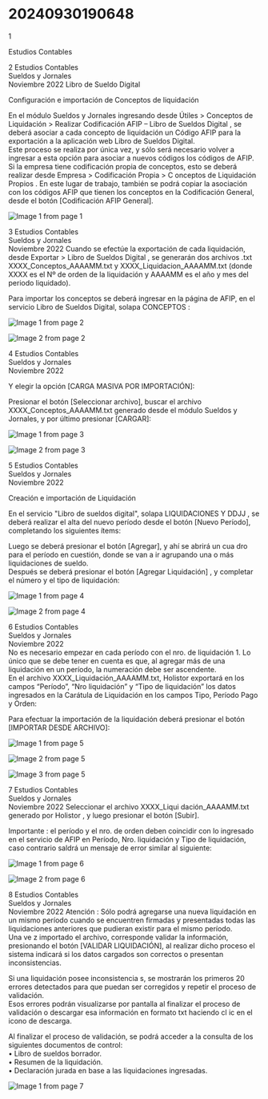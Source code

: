 # 20240930190648

 1 
 
  
Estudios Contables  


 
 
 
 2 Estudios Contables  
Sueldos y Jornales  
Noviembre 2022 Libro de Sueldo Digital  
 
Configuración e importación de Conceptos de liquidación  
 
En el módulo Sueldos y Jornales ingresando desde Útiles > Conceptos de 
Liquidación > Realizar Codificación AFIP – Libro de Sueldos Digital , se deberá 
asociar a cada concepto de liquidación un Código AFIP para la exportación a la 
aplicación web Libro de Sueldos Digital.  
Este proceso se realiza por única vez, y sólo será necesario volver a ingresar a esta 
opción para asociar a nuevos códigos los códigos de AFIP.  
Si la empresa tiene  codificación propia de conceptos, esto se deberá realizar 
desde  Empresa > Codificación Propia > C onceptos de Liquidación Propios . En 
este lugar de trabajo, también se podrá copiar la asociación con los códigos AFIP 
que tienen los conceptos en la Codificación General, desde el botón [Codificación 
AFIP General].  
  
 
 
 


![Image 1 from page 1](images/image_1_1.png)

 
 
 
 3 Estudios Contables  
Sueldos y Jornales  
Noviembre 2022 Cuando se efectúe la exportación de  cada liquidación, desde Exportar  > Libro de 
Sueldos Digital , se generarán dos archivos .txt XXXX_Conceptos_AAAAMM.txt y 
XXXX_Liquidacion_AAAAMM.txt (donde XXXX es el Nº de orden de la liquidación 
y AAAAMM es el año y mes del periodo liquidado).  
 
 
 
 
 
Para importar los conceptos se deberá ingresar en la página de AFIP, en el servicio 
Libro de Sueldos Digital, solapa CONCEPTOS : 


![Image 1 from page 2](images/image_2_1.png)

![Image 2 from page 2](images/image_2_2.png)

 
 
 
 4 Estudios Contables  
Sueldos y Jornales  
Noviembre 2022  
 
 Y elegir la opción [CARGA MASIVA POR IMPORTACIÓN]:  
 
  
Presionar el botón [Seleccionar archivo],  buscar el archivo 
XXXX_Conceptos_AAAAMM.txt generado desde el módulo Sueldos y Jornales, y 
por último presionar [CARGAR]:   


![Image 1 from page 3](images/image_3_1.png)

![Image 2 from page 3](images/image_3_2.png)

 
 
 
 5 Estudios Contables  
Sueldos y Jornales  
Noviembre 2022  
 
 
 
Creación e importación de Liquidación  
 
En el servicio "Libro de sueldos digital", solapa LIQUIDACIONES Y DDJJ , se 
deberá realizar el alta del nuevo período desde el botón [Nuevo Período],  
completando los siguientes ítems:   
 
 
 Luego se deberá presionar el botón [Agregar],  y ahí se abrirá un cua dro para el 
período en cuestión, donde se van a ir agrupando una o más liquidaciones de 
sueldo.  
Después se deberá presionar el botón [Agregar Liquidación] , y completar el 
número y el tipo de liquidación:  


![Image 1 from page 4](images/image_4_1.png)

![Image 2 from page 4](images/image_4_2.png)

 
 
 
 6 Estudios Contables  
Sueldos y Jornales  
Noviembre 2022  
No es necesario empezar en cada período con el nro. de liquidación 1. Lo único 
que se debe tener en cuenta es que, al agregar más de una liquidación en un 
período, la numeración debe ser ascendente.  
En el archivo XXXX_Liquidación_AAAAMM.txt, Holistor  exportará en los campos 
“Período”, “Nro liquidación”  y “Tipo de liquidación” los datos ingresados en la 
Carátula de Liquidación en los campos Tipo, Período Pago y Orden:  
 
 
Para efectuar la importación de la liquidación deberá presionar el botón 
[IMPORTAR DESDE ARCHIVO]:  
 
 


![Image 1 from page 5](images/image_5_1.png)

![Image 2 from page 5](images/image_5_2.png)

![Image 3 from page 5](images/image_5_3.png)

 
 
 
 7 Estudios Contables  
Sueldos y Jornales  
Noviembre 2022 Seleccionar el archivo XXXX_Liqui dación_AAAAMM.txt generado por Holistor , y 
luego presionar el botón [Subir].   
 
 
Importante : el período y el nro. de orden deben coincidir con lo ingresado en el 
servicio de AFIP en Período, Nro. liquidación y Tipo de liquidación, caso contrario 
saldrá un mensaje de error similar al siguiente:    
 


![Image 1 from page 6](images/image_6_1.png)

![Image 2 from page 6](images/image_6_2.png)

 
 
 
 8 Estudios Contables  
Sueldos y Jornales  
Noviembre 2022 Atención : Sólo podrá agregarse una nueva liquidación en un mismo período 
cuando se encuentren firmadas y presentadas todas las liquidaciones anteriores 
que pudieran existir para el mismo período.   
Una ve z importado el archivo, corresponde validar la información, presionando el 
botón [VALIDAR LIQUIDACIÓN],  al realizar dicho proceso el sistema indicará si 
los datos cargados son correctos o presentan inconsistencias.  
  
Si una liquidación posee inconsistencia s, se mostrarán los primeros 20 errores 
detectados para que puedan ser corregidos y repetir el proceso de validación.  
Esos errores podrán visualizarse por pantalla al finalizar el proceso de validación 
o descargar esa información en formato txt haciendo cl ic en el icono de descarga.  
 
 
Al finalizar el proceso de validación, se podrá acceder a la consulta de los 
siguientes documentos de control:  
• Libro de sueldos borrador.  
• Resumen de la liquidación.  
• Declaración jurada en base a las liquidaciones ingresadas.   
 
 
 
 
 
 
 
 
 
 
 
 


![Image 1 from page 7](images/image_7_1.png)

